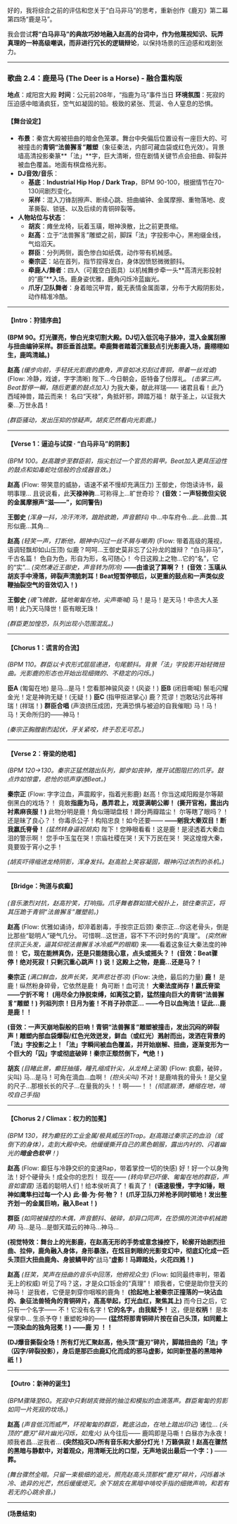好的，我将综合之前的评估和您关于“白马非马”的思考，重新创作《鹿刃》第二幕第四场“鹿是马”。

我会尝试**将“白马非马”的典故巧妙地融入赵高的台词中，作为他蔑视知识、玩弄真理的一种高级嘲讽，而非进行冗长的逻辑辩论**，以保持场景的压迫感和戏剧张力。

---

### **歌曲 2.4：鹿是马 (The Deer is a Horse) - 融合重构版**

**地点**：咸阳宫大殿
**时间**：公元前208年，“指鹿为马”事件当日
**环境氛围**：死寂的压迫感中暗涌疯狂，空气如凝固的铅。极致的紧张、荒诞、令人窒息的恐惧。

#### **【舞台设定】**
*   **布景**：秦宫大殿被扭曲的暗金色笼罩。舞台中央偏后位置设有一座巨大的、可被撞击的**青铜“法兽獬豸”雕塑**（象征秦法，内部可藏血袋或红色光效）。背景墙高清投影秦篆**「法」**字，巨大清晰，但在剧情关键节点会扭曲、碎裂并被血色覆盖。地面有棋盘格光影。
*   **DJ音效/音乐**：
    *   **基底**：**Industrial Hip Hop / Dark Trap**，BPM 90-100，根据情节在70-130间剧烈变化。
    *   **采样**：混入刀锋刮擦声、断续心跳、扭曲编钟、金属摩擦、重物落地、皮革撕裂、锁链、以及后续的青铜碎裂等。
*   **人物站位与状态**：
    *   **胡亥**：瘫坐龙椅，玩着玉璜，眼神涣散，比之前更畏缩。
    *   **赵高**：立于“法兽獬豸”雕塑之前，脚踩「法」字投影中心，黑袍缀金线，气焰滔天。
    *   **群臣**：分列两侧，面色惨白如纸偶，动作带有机械感。
    *   **秦宗正**：站在首列，指节捏得发白，身体因愤怒微微颤抖。
    *   **牵鹿人/舞者**：四人（可戴空白面具）以机械舞步牵一头**高清光影投射的“鹿”**入场。鹿身姿优雅，鹿角闪烁冷蓝幽光。
    *   **爪牙/卫队舞者**：身着暗沉甲胄，戴无表情金属面罩，分布于大殿阴影处，动作精准冷酷。

---

#### **【Intro：狩猎序曲】**
**(BPM 90。灯光骤亮，惨白光束切割大殿。DJ切入低沉电子脉冲，混入金属刮擦与扭曲编钟采样。群臣垂首战栗。牵鹿舞者踏着沉重鼓点引光影鹿入场，鹿栩栩如生，鹿鸣清越。)**

**赵高**
*(缓步向前，手轻抚光影鹿的鹿角，声音如冰刃刮过青铜，带着一丝戏谑)*
(Flow: 冷静，戏谑，字字清晰)
陛下…今日朝会，臣特备了份厚礼。
*(击掌三声。Beat暂停一瞬，随后更重的鼓点加入)*
为我大秦，献此祥瑞——
诸君且看！此乃西域神兽，踏云而来！
名曰“天禄”，角抵奸邪，蹄踏万福！
献于圣上，以证我大秦…万世永昌！

*(群臣骚动，发出压抑的惊疑声。胡亥茫然看向光影鹿。)*

---

#### **【Verse 1：逼迫与试探 · “白马非马”的阴影】**
*(BPM 100。赵高踱步至群臣前，指尖划过一个官员的肩甲。Beat加入更具压迫性的鼓点和如毒蛇吐信般的合成器音效。)*

**赵高**
(Flow: 带笑意的威胁，语速不紧不慢却充满压力)
王御史，你饱读诗书，最明事理…
且说说看，此**天禄神驹**…可称得上…旷世奇珍？
**(音效：一声轻微但尖锐的金属摩擦声“滋——”，如同警告)**

**王御史**
*(浑身一抖，冷汗涔涔，踉跄欲跪，声音颤抖)*
中…中车府令…此…此兽…其形似鹿…其角…

**赵高**
*(轻笑一声，打断他，眼神中闪过一丝不屑与嘲弄)*
(Flow: 带着高级的蔑视，语调轻飘却如山压顶)
似鹿？呵呵…王御史莫非忘了公孙龙的雄辩？
“白马非马”，千古名篇！
色自为色，形自为形，名可随心！
今日这殿上之物…它的“名”，它的“实”…
*(突然凑近王御史，声音转为阴冷)*
**——由谁说了算啊？！**
**(音效：玉璜从胡亥手中滑落，碎裂声清脆刺耳！Beat短暂停顿后，以更重的鼓点和一声类似皮鞭抽裂空气的音效切入！)**

**王御史**
*(魂飞魄散，猛地匍匐在地，尖声嘶喊)*
马！是马！是天马！中丞大人圣明！此乃天马降世！臣有眼无珠！

*(群臣更加惶恐，队列出现小范围混乱。)*

---

#### **【Chorus 1：谎言的合流】**
*(BPM 110。群臣以卡农形式层层递进，句尾颤抖。背景「法」字投影开始轻微扭曲。光影鹿的形态也开始出现细微的、不稳定的闪烁。)*

**臣A** (匍匐在地)
是马…是马！您看那神骏风姿！(风姿！)
**臣B** (闭目嘶喊)
鬃毛闪耀金光！定是神驹无疑！(无疑！)
**臣C** (指甲抠进掌心)
鹿？荒谬！岂敢玷污此等祥瑞！(祥瑞！)
**群臣合唱** (声浪挤压成团，充满恐惧与被迫的自我催眠)
马！马！马！天命所归的——神马！

*(秦宗正胸膛剧烈起伏，牙关紧咬，终于忍无可忍。)*

---

#### **【Verse 2：脊梁的绝唱】**
*(BPM 120→130。秦宗正猛然踏出队列，脚步如丧钟，推开试图阻拦的爪牙。鼓点炸如惊雷，悲怆的埙声穿透Beat。)*

**秦宗正**
(Flow: 字字泣血，声震殿宇，指着光影鹿)
赵高！你当这咸阳殿是尔等颠倒黑白的戏场？！
竟敢**指鹿为马，愚弄君上，戏耍满朝公卿！**
**(撕开官袍，露出内衬素麻丧服！)**
此物分明是鹿！角似珊瑚盘枝！蹄分两瓣踏尘！
尔等瞎了眼吗？！还是昧了良心？！
你毒杀公子！构陷忠良！如今还要——
**——剜我大秦双目！断我嬴氏脊骨！**
*(猛然转身逼视胡亥)*
陛下！您睁眼看看！这是鹿！是浸透着大秦血泪的警示啊！
您手中玉玺在哭！宗庙社稷在哭！天下万民在哭！
哭这煌煌大秦，竟要毁于宵小之手！

*(胡亥吓得缩进龙椅阴影，浑身发抖。赵高脸上笑容凝固，眼神闪过浓烈的杀机。)*

---

#### **【Bridge：殉道与疯癫】**
*(音乐激烈对抗，赵高狞笑，打响指。爪牙舞者群如猎犬般扑上，锁住秦宗正，将其压跪于青铜“法兽獬豸”雕塑前。)*

**赵高**
(Flow: 优雅如诵诗，却淬着剧毒，手按宗正后颈)
秦宗正…你这老骨头，倒是比那些“聪明人”硬气几分。
可惜啊…这世道，容不下不识时务的“真理”。
*(突然揪住宗正头发，逼其仰视法兽獬豸冰冷威严的眼眶)*
来——看着这象征大秦法度的神兽！
**它，现在能辨真伪，还是只能随我心意，点头或摇头？！**
**(音效：Beat骤停！绝对死寂！只剩沉重心跳声！)**
**说！这殿上之物，是鹿…还是马？！**

**秦宗正**
*(满口鲜血，放声长笑，笑声悲壮苍凉)*
(Flow: 决绝，最后的力量)
**鹿！** 是鹿！纵然粉身碎骨，它依然是鹿！
角可断！血可流！
**大秦法度尚存！嬴氏脊梁——宁折不弯！**
**(用尽全力挣脱束缚，如离弦之箭，猛然撞向巨大的青铜“法兽獬豸”雕塑！)**
**列祖列宗！日月为鉴！不肖子孙宗正…**
**——今日以血殉法！证此…鹿是鹿！！**

**(音效：一声天崩地裂般的巨响！青铜“法兽獬豸”雕塑被撞击，发出沉闷的碎裂声！雕塑内部血袋爆裂/红色光效迸发，鲜血（或红光）溅射而出，泼洒在背景的「法」字投影之上！「法」字瞬间被血色覆盖，并开始崩解、扭曲，逐渐变形为一个巨大的「囚」字或彻底破碎！秦宗正颓然倒下，气绝！)**

**胡亥**
*(目睹此景，癫狂抽搐，瞳孔缩成针尖，从龙椅上滚落)*
(Flow: 疯癫，破碎，尖叫)
马…是马！可角在滴血…血啊！ *(抱头尖叫)*
不对！是鹿啃我的骨头！是父皇的尺子…那根长长的尺子…在量我的头！！啊——！！ *(彻底崩溃，蜷缩在地，啃咬自己手指)*

---

#### **【Chorus 2 / Climax：权力的加冕】**
*(BPM 130，转为癫狂的工业金属/极具威压的Trap。赵高踏过秦宗正的血泊（或倒下的身体），走到大殿中央。他缓缓撕开自己的黑色朝服，露出内衬的、闪着幽光的**暗金色软甲**！)*

**赵高**
(Flow: 癫狂与冷静交织的变速Rap，带着掌控一切的快感)
好！好一个以身殉法！好个硬骨头！成全你的忠烈！
现在——
*(转向早已吓傻、匍匐在地的群臣，声音如雷霆)*
活着的聪明人们！给本侯听真了！看真了！
**(语速极慢，字字如锤，眼神如鹰隼扫过每一个人)**
**此·兽·为·何·物？！**
**(爪牙卫队刀斧枪矛同时顿地！发出整齐划一的金属巨响，融入Beat！)**

**群臣**
*(如同被操控的木偶，声音颤抖、破碎，却异口同声，在恐惧的洪流中机械跪拜)*
马…是马…是御天踏云的神马…神马…

**(视觉特效：舞台上的光影鹿，在赵高无形的手势或意念操控下，轮廓开始剧烈扭曲、拉伸，鹿角融入身体，身形暴涨，在炫目刺眼的光影变幻中，彻底幻化成一匹头顶巨大扭曲鹿角、身披鳞甲的**“战马”**虚影！马蹄踏处，火花四溅！)**

**赵高**
*(狂笑，笑声在扭曲的音乐中回荡，他俯视众生)*
(Flow: 如同最终审判，带着无上的权威)
听见了吗？这，才是众口铄金的“真理”！
顺我者，它便是助你登天的神马！
逆我者，它便是刺穿你咽喉的鹿角！
**(拾起地上被秦宗正撞落的一块沾血的、象征法兽犄角的青铜碎片，高高举起，灯光血红，聚焦其上)**
而今日之后，它只有一个名字——
不！它没有名字！**它的名字，由我赋予！**
这，便是**权柄**！
是本侯掌中…
生杀予夺！重塑乾坤的——
**(猛然将那青铜碎片按在自己头顶，如同戴上一顶染血的独角冠冕！)**
**——鹿 刃 ！！**

**(DJ爆音撕裂全场！所有灯光汇聚赵高，他头顶“鹿刃”碎片，脚踏扭曲的「法」字（囚字/碎裂投影），身后是那匹由鹿幻化而成的邪马虚影，如同新登基的黑暗神祇！)**

---

#### **【Outro：新神的诞生】**
*(BPM骤降至60。死寂中只剩胡亥微弱的抽泣和模拟的血滴落声。群臣匍匐的剪影如同一片死寂的坟场。)*

**赵高**
*(声音低沉而威严，环视匍匐的群臣，靴底沾血，在地上踏出印记)*
诸位…
*(头顶的“鹿刃”碎片幽光闪烁，如鬼火)*
从今往后——
鹿鸣即是马嘶！白昼亦为永夜！
顺我者昌…逆我者…
**(突然掐灭DJ所有音乐和大部分灯光！万籁俱寂！赵高在骤然的黑暗与静默中，对着观众，用清晰无比的口型，无声地说出最后一个字：)**
——**葬。**

*(舞台骤然全暗。只留一束极细的追光，照亮赵高头顶那枚“鹿刃”碎片，闪烁着冰冷、诡异的光芒，然后缓缓熄灭。余下胡亥在黑暗中啃咬手指的细微声响，和若有若无的心跳余音。)*

---
**(场景结束)**